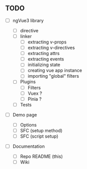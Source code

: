 ## TODO

- [ ] ngVue3 library

  - [ ] directive
  - [ ] linker
    - [ ] extracting v-props
    - [ ] extracting v-directives
    - [ ] extracting attrs
    - [ ] extracting events
    - [ ] initializing state
    - [ ] creating vue app instance
    - [ ] importing "global" filters
  - [ ] Plugins
    - [ ] Filters
    - [ ] Vuex ?
    - [ ] Pinia ?
  - [ ] Tests

- [ ] Demo page

  - [ ] Options
  - [ ] SFC (setup method)
  - [ ] SFC (script setup)

- [ ] Documentation
  - [ ] Repo README (this)
  - [ ] Wiki
